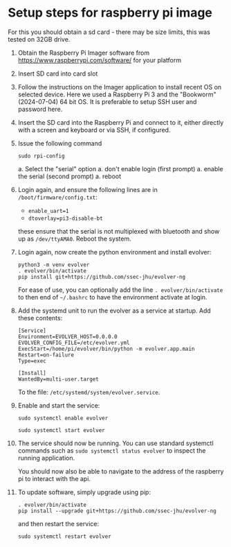 # Setup steps for raspberry pi image

For this you should obtain a sd card - there may be size limits, this was tested
on 32GB drive.

1. Obtain the Raspberry Pi Imager software from
   https://www.raspberrypi.com/software/ for your platform

1. Insert SD card into card slot

1. Follow the instructions on the Imager application to install recent OS on
   selected device. Here we used a Raspberry Pi 3 and the "Bookworm"
   (2024-07-04) 64 bit OS. It is preferable to setup SSH user and password here.

1. Insert the SD card into the Raspberry Pi and connect to it, either directly with
   a screen and keyboard or via SSH, if configured.

1. Issue the following command

   ```
   sudo rpi-config
   ```
   a. Select the "serial" option
   a. don't enable login (first prompt)
   a. enable the serial (second prompt)
   a. reboot

1. Login again, and ensure the following lines are in
   `/boot/firmware/config.txt`:

   * `enable_uart=1`
   * `dtoverlay=pi3-disable-bt`

   these ensure that the serial is not multiplexed with bluetooth and show up
   as `/dev/ttyAMA0`. Reboot the system.

1. Login again, now create the python environment and install evolver:

   ```
   python3 -m venv evolver
   . evolver/bin/activate
   pip install git+https://github.com/ssec-jhu/evolver-ng
   ```

   For ease of use, you can optionally add the line `. evolver/bin/activate` to
   then end of `~/.bashrc` to have the environment activate at login.

1. Add the systemd unit to run the evolver as a service at startup. Add these
   contents:

   ```
   [Service]
   Environment=EVOLVER_HOST=0.0.0.0 EVOLVER_CONFIG_FILE=/etc/evolver.yml
   ExecStart=/home/pi/evolver/bin/python -m evolver.app.main
   Restart=on-failure
   Type=exec

   [Install]
   WantedBy=multi-user.target
   ```

   To the file: `/etc/systemd/system/evolver.service`.

1. Enable and start the service:

    ```
    sudo systemctl enable evolver
    ```

    ```
    sudo systemctl start evolver
    ```

1. The service should now be running. You can use standard systemctl commands
   such as `sudo systemctl status evolver` to inspect the running application.

   You should now also be able to navigate to the address of the raspberry pi to
   interact with the api.

1. To update software, simply upgrade using pip:

    ```
    . evolver/bin/activate
    pip install --upgrade git+https://github.com/ssec-jhu/evolver-ng
    ```

    and then restart the service:

    ```
    sudo systemctl restart evolver
    ```